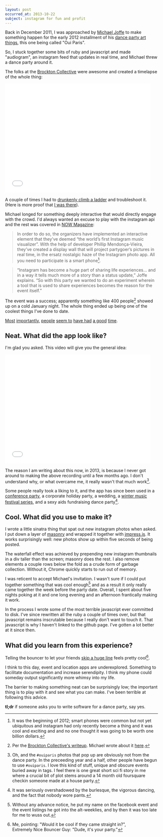 ```yaml
---
layout: post
occurred_at: 2013-10-22
subject: instagram for fun and profit
---
```

Back in December 2011, I was approached by [Michael Joffe](http://mwjoffe.tumblr.com/) to make something happen for the early 2012 installment of his [dance party art things](http://www.thegridto.com/life/society/the-nocturne-back-in-the-new-york-groove/), this one being called "Oui Paris". 

So, I stuck together some bits of ruby and javascript and made "audiogram", an instagram feed that updates in real time, and Michael threw a dance party around it. 

The folks at the [Brockton Collective](http://brocktoncollective.com/) were awesome and created a timelapse of the whole thing:

<iframe width="480" height="360" src="//www.youtube.com/embed/QKBF3a6bkbw?rel=0" frameborder="0" allowfullscreen></iframe>

A couple of times I had to [drunkenly climb a ladder](http://instagram.com/p/lV_V7/) and troubleshoot it. (Here is more proof that [I was there](http://instagram.com/p/lUq-X/)).

Michael longed for something deeply interactive that would directly engage with the crowd. I'd always wanted an excuse to play with the instagram api and the rest was covered in [NOW Magazine](http://www.nowtoronto.com/music/story.cfm?content=184963):

>In order to do so, the organizers have implemented an interactive element that they’ve deemed “the world’s first Instagram music visualizer”. With the help of developer Phillip Mendonça-Vieira, they’ve created a display wall that will project partygoer’s pictures in real time, in the ersatz nostalgic haze of the Instagram photo app. All you need to participate is a smart phone[^yayinsta].

>“Instagram has become a huge part of sharing life experiences… and in a way it tells much more of a story than a status update,” Joffe explains. “So with this party we wanted to do an experiment wherein a tool that is used to share experiences becomes the reason for the event itself.”

The event was a success; apparently something like 400 people[^instatruefact] showed up on a cold January night. The whole thing ended up being one of the coolest things I've done to date. 

[Most](http://instagram.com/p/lUud_/) [importantly,](http://instagram.com/p/lW80X/) [people](http://instagram.com/p/lXoWc/) [seem to](http://instagram.com/p/lXXOZ/) [have had](http://instagram.com/p/lX2hv/) [a good](http://instagram.com/p/lWrgz/) [time](http://instagram.com/p/lVoKX/).

<h2>Neat. What did the app look like?</h2>

I'm glad you asked. This video will give you the general idea:

<iframe width="480" height="360" src="//www.youtube.com/embed/Q-J17YcFsic?rel=0" frameborder="0" allowfullscreen></iframe>

The reason I am writing about this now, in 2013, is because I never got around to making the above recording until a few months ago. I don't understand why, or what overcame me, it really wasn't that much work[^instaarcheology].

Some people really took a liking to it, and the app has since been used in a <a href="http://throneofjs.com/parties/#parties">conference party</a>, a corporate holiday party, a wedding, a <a href="http://lookingforgold.blogspot.ca/2012/12/long-winter-three.html">winter music festival series</a>, and a sexy aids fundraising dance party[^instanopantsnoproblem].

<h2>Cool. What did you use to make it?</h2>

I wrote a little sinatra thing that spat out new instagram photos when asked. I put down a layer of [masonry](http://masonry.desandro.com/) and wrapped it together with [jmpress.js](http://jmpressjs.github.io/jmpress.js/). It works surprisingly well: new photos show up within five seconds of being posted.

The waterfall effect was achieved by prepending new instagram thumbnails in a div taller than the screen; masonry does the rest. I also remove elements a couple rows below the fold as a crude form of garbage collection. Without it, Chrome quickly starts to run out of memory.

I was reticent to accept Michael's invitation. I wasn't sure if I could put together something that was cool enough[^instasob] and as a result it only really came together the week before the party date. Overall, I spent about five nights poking at it and one long evening and an afternoon frantically making it work. 

In the process I wrote some of the most terrible javascript ever committed to disk. I've since rewritten all the ruby a couple of times over, but that javascript remains inscrutable because I really don't want to touch it. That javascript is why I haven't linked to the github page. I've gotten a lot better at it since then.

<h2>What did you learn from this experience?</h2>

Telling the bouncer to let your friends [skip a huge line](http://instagram.com/p/lV7hv/) feels pretty cool[^instalol]. 

I think to this day, event and location apps are underexplored. Something to facilitate documentation and increase serendipity. I think my phone could someday output significantly more whimsy into my life.

The barrier to making something neat can be surprisingly low; the important thing is to play with it and see what you can make. I've been terrible at following this advice. 

<strong>tl;dr</strong> if someone asks you to write software for a dance party, say yes.

[^yayinsta]: It was the beginning of 2012; smart phones were common but not yet ubiquitous and instagram had only recently become a thing and it was cool and exciting and and no one thought it was going to be worth one billion dollars.

[^instatruefact]: Per the [Brockton Collective's writeup](http://brocktoncollective.com/oui-paris-event-coverage/). Michael wrote about it [here](http://mwjoffe.tumblr.com/post/16653348653/instagram-music-visualizer).

[^instaarcheology]: Oh, and the `#ouiparis` photos that pop up are obviously not from the dance party. In the preceeding year and a half, other people have begun to use `#ouiparis`. I love this kind of stuff, unique and obscure events buried away in tags. I feel there is one great short sci fi story in me where a crucial bit of plot stems around a 14 month old foursquare checkin someone made at a house party.

[^instanopantsnoproblem]: It was seriously overshadowed by the burlesque, the vigorous dancing, and the fact that nobody wore pants.

[^instasob]: Without any advance notice, he put my name on the facebook event and the event listings he got into the alt-weeklies, and by then it was too late for me to wuss out.

[^instalol]: Me, pointing: "Would it be cool if they came straight in?", <br/>Extremely Nice Bouncer Guy: "Dude, it's your party."


